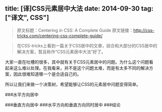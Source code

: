 title: [译]CSS元素居中大法
date: 2014-09-30
tag: ["译文", CSS"]
---

>原文标题：Centering in CSS: A Complete Guide
 原文链接：[http://css-tricks.com/centering-css-complete-guide/
](http://css-tricks.com/centering-css-complete-guide/)


> 在CSS-tricks上看到一篇关于CSS居中的文章，综合和大部分的CSS居中的解决方案，暂且称作“CSS元素居中大法”好了。

大家一直在吐槽的很多，其中就有关于CSS元素居中的问题。为什么这个问题看起来这么难以处理。在我看来，并不是这个问题太难，而是有太多不同的解决方案，因此很难知道哪一个是合适自己的。

所以让我们来做一个决策树，希望能够让CSS的元素居中问题变得简单。

###水平方向居中

###垂直方向居中
###水平方向和垂直方向同时居中
###结论


